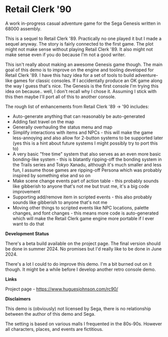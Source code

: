 # Retail Clerk '90
A work in-progress casual adventure game for the Sega Genesis written in 68000 assembly. 

This is a sequel to Retail Clerk '89. Practically no one played it but I made a sequel anyway. The story is fairly connected to the first game. The plot might not make sense without playing Retail Clerk '89. It also might not make sense even if you do because I'm not a good writer.

This isn't really about making an awesome Genesis game though. The main goal of this demo is to improve on the engine and tooling developed for Retail Clerk '89. I have this hazy idea for a set of tools to build adventure-like games for classic consoles. If I accidentally produce an OK game along the way I guess that's nice. The Genesis is the first console I'm trying this idea on because.. well, I don't recall why I chose it. Assuming I stick with this then maybe I'll port all of this to another console.

The rough list of enhancements from Retail Clerk '89 -> '90 includes:

* Auto-generate anything that can reasonably be auto-generated
* Adding fast travel on the map
* Generally overhauling the status menu and map
* Simplify interactions with items and NPCs - this will make the game less-annoying and also allow for 2-button systems to be supported later (yes this is a hint about future systems I might possibly try to port this to)
* A very basic "free time" system that also serves as an even more basic bonding-like system - this is blatantly ripping-off the bonding system in the Trails series and Tokyo Xanadu, although it's much smaller and less fun, I assume those games are ripping-off Persona which was probably inspired by something else and so on
* Make scene change events part of action table - this probably sounds like gibberish to anyone that's not me but trust me, it's a big code improvement
* Supporting add/remove item in scripted events - this also probably sounds like gibberish to anyone that's not me
* Moving other things to scripted events like NPC locations, palette changes, and font changes - this means more code is auto-generated which will make the Retail Clerk game engine more portable if I ever want to do that

**Development Status**

There's a beta build available on the project page. The final version should be done in summer 2024. No promises but I'd really like to be done in June 2024.

There's a lot I could to do improve this demo. I'm a bit burned out on it though. It might be a while before I develop another retro console demo.

**Links**

Project page - https://www.huguesjohnson.com/rc90/

**Disclaimers**

This demo is (obviously) not licensed by Sega, there is no relationship between the author of this demo and Sega.

The setting is based on various malls I frequented in the 80s-90s. However all characters, places, and events are fictitious.
